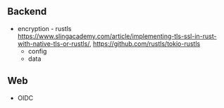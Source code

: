 ## Backend
- encryption - rustls https://www.slingacademy.com/article/implementing-tls-ssl-in-rust-with-native-tls-or-rustls/, https://github.com/rustls/tokio-rustls
  - config
  - data
## Web
- OIDC